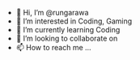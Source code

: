 - 👋 Hi, I’m @rungarawa
- 👀 I’m interested in Coding, Gaming
- 🌱 I’m currently learning Coding
- 💞️ I’m looking to collaborate on 
- 📫 How to reach me ...

<!---
rungarawa/rungarawa is a ✨ special ✨ repository because its `README.md` (this file) appears on your GitHub profile.
You can click the Preview link to take a look at your changes.
--->
